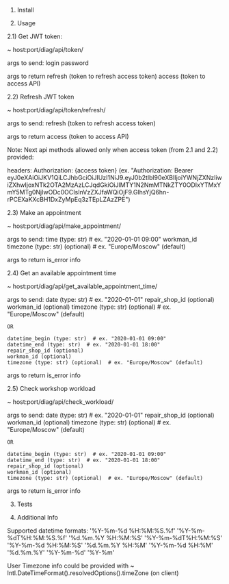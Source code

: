 

1) Install



2) Usage


2.1) Get JWT token:

~ host:port/diag/api/token/

args to send: 
    login
    password

args to return
    refresh (token to refresh access token)
    access (token to access API)


2.2) Refresh JWT token

~ host:port/diag/api/token/refresh/

args to send: 
    refresh (token to refresh access token)

args to return
    access (token to access API)


Note: Next api methods allowed only when access token (from 2.1 and 2.2) provided:

headers:
    Authorization: {access token}
    (ex. "Authorization: Bearer eyJ0eXAiOiJKV1QiLCJhbGciOiJIUzI1NiJ9.eyJ0b2tlbl90eXBlIjoiYWNjZXNzIiwiZXhwIjoxNTk2OTA2MzAzLCJqdGkiOiJlMTY1N2NmMTNkZTY0ODIxYTMxYmY5MTg0NjIwODc0OCIsInVzZXJfaWQiOjF9.GlhsYjQ6hn-rPCEXaKXcBH1DxZyMpEq3zTEpLZAzZPE")


2.3) Make an appointment

~ host:port/diag/api/make_appointment/

args to send: 
    time (type: str)  # ex. "2020-01-01 09:00"
    workman_id
    timezone (type: str) (optional)  # ex. "Europe/Moscow" (default)

args to return
    is_error
    info


2.4) Get an available appointment time

~ host:port/diag/api/get_available_appointment_time/

args to send: 
    date (type: str)  # ex. "2020-01-01"
    repair_shop_id (optional)
    workman_id (optional)
    timezone (type: str) (optional)  # ex. "Europe/Moscow" (default)

    OR

    datetime_begin (type: str)  # ex. "2020-01-01 09:00"
    datetime_end (type: str)  # ex. "2020-01-01 18:00"
    repair_shop_id (optional)
    workman_id (optional)
    timezone (type: str) (optional)  # ex. "Europe/Moscow" (default)

args to return
    is_error
    info


2.5) Check workshop workload

~ host:port/diag/api/check_workload/

args to send: 
    date (type: str)  # ex. "2020-01-01"
    repair_shop_id (optional)
    workman_id (optional)
    timezone (type: str) (optional)  # ex. "Europe/Moscow" (default)

    OR

    datetime_begin (type: str)  # ex. "2020-01-01 09:00"
    datetime_end (type: str)  # ex. "2020-01-01 18:00"
    repair_shop_id (optional)
    workman_id (optional)
    timezone (type: str) (optional)  # ex. "Europe/Moscow" (default)

args to return
    is_error
    info


3) Tests





9) Additional Info

Supported datetime formats:
    '%Y-%m-%d %H:%M:%S.%f'
    '%Y-%m-%dT%H:%M:%S.%f'
    '%d.%m.%Y %H:%M:%S'
    '%Y-%m-%dT%H:%M:%S'
    '%Y-%m-%d %H:%M:%S'
    '%d.%m.%Y %H:%M'
    '%Y-%m-%d %H:%M'
    '%d.%m.%Y'
    '%Y-%m-%d'
    '%Y-%m'

User Timezone info could be provided with
~ Intl.DateTimeFormat().resolvedOptions().timeZone
(on client)
